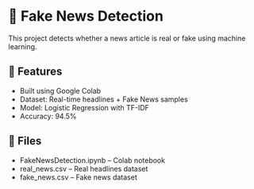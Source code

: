 # 📰 Fake News Detection

This project detects whether a news article is real or fake using machine learning.

## 📌 Features
- Built using Google Colab
- Dataset: Real-time headlines + Fake News samples
- Model: Logistic Regression with TF-IDF
- Accuracy: 94.5%

## 📁 Files
- FakeNewsDetection.ipynb – Colab notebook
- real_news.csv – Real headlines dataset
- fake_news.csv – Fake news dataset
